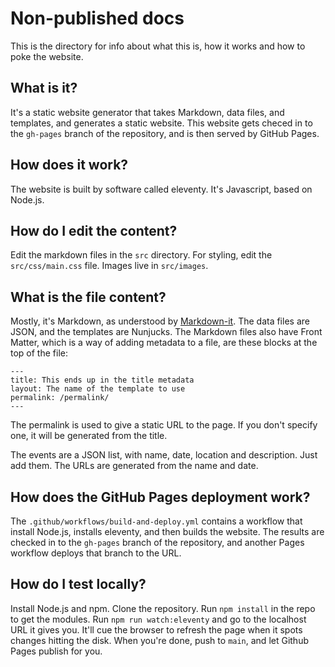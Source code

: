 # Non-published docs

This is the directory for info about what this is, how it works and how to poke the website.

## What is it?
It's a static website generator that takes Markdown, data files, and templates, and generates a static website. This website gets checed in to the `gh-pages` branch of the repository, and is then served by GitHub Pages.

## How does it work?
The website is built by software called eleventy. It's Javascript, based on Node.js.

## How do I edit the content?
Edit the markdown files in the `src` directory. For styling, edit the `src/css/main.css` file. Images live in `src/images`.

## What is the file content?
Mostly, it's Markdown, as understood by [Markdown-it](https://markdown-it.github.io/). The data files are JSON, and the templates are Nunjucks.
The Markdown files also have Front Matter, which is a way of adding metadata to a file, are these blocks at the top of the file:
```
---
title: This ends up in the title metadata
layout: The name of the template to use
permalink: /permalink/
---
```
The permalink is used to give a static URL to the page. If you don't specify one, it will be generated from the title.

The events are a JSON list, with name, date, location and description. Just add them. The URLs are generated from the name and date.

## How does the GitHub Pages deployment work?
The `.github/workflows/build-and-deploy.yml` contains a workflow that install Node.js, installs eleventy, and then builds the website. The results are checked in to the `gh-pages` branch of the repository, and another Pages workflow deploys that branch to the URL.

## How do I test locally?
Install Node.js and npm. Clone the repository. Run `npm install` in the repo to get the modules.
Run `npm run watch:eleventy` and go to the localhost URL it gives you. It'll cue the browser to refresh the page when it spots changes hitting the disk.
When you're done, push to `main`, and let Github Pages publish for you.

